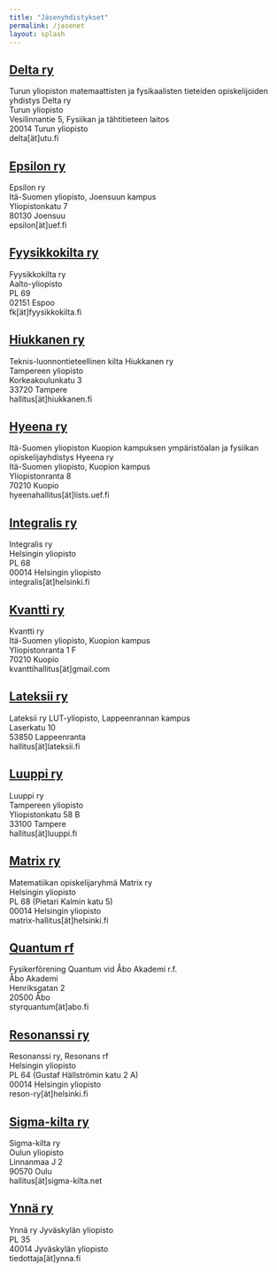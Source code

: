 ```yaml
---
title: "Jäsenyhdistykset"
permalink: /jasenet
layout: splash
---
```

## [Delta ry](https://delta.utu.fi)
Turun yliopiston matemaattisten ja fysikaalisten tieteiden opiskelijoiden yhdistys Delta ry  
Turun yliopisto  
Vesilinnantie 5, Fysiikan ja tähtitieteen laitos  
20014 Turun yliopisto  
delta[ät]utu.fi

## [Epsilon ry](https://epsilon.sool.fi)
Epsilon ry  
Itä-Suomen yliopisto, Joensuun kampus  
Yliopistonkatu 7  
80130 Joensuu  
epsilon[ät]uef.fi

## [Fyysikkokilta ry](https://www.fyysikkokilta.fi)
Fyysikkokilta ry    
Aalto-yliopisto  
PL 69  
02151 Espoo  
fk[ät]fyysikkokilta.fi

## [Hiukkanen ry](https://www.hiukkanen.fi)
Teknis-luonnontieteellinen kilta Hiukkanen ry   
Tampereen yliopisto  
Korkeakoulunkatu 3  
33720 Tampere  
hallitus[ät]hiukkanen.fi

## [Hyeena ry](https://www.hyeena.net)
Itä-Suomen yliopiston Kuopion kampuksen ympäristöalan ja fysiikan opiskelijayhdistys Hyeena ry  
Itä-Suomen yliopisto, Kuopion kampus  
Yliopistonranta 8  
70210 Kuopio  
hyeenahallitus[ät]lists.uef.fi

## [Integralis ry](https://www.integralis.fi)
Integralis ry   
Helsingin yliopisto  
PL 68  
00014 Helsingin yliopisto  
integralis[ät]helsinki.fi

## [Kvantti ry](https://www.instagram.com/kvanttiry/)
Kvantti ry  
Itä-Suomen yliopisto, Kuopion kampus  
Yliopistonranta 1 F  
70210 Kuopio  
kvanttihallitus[ät]gmail.com

## [Lateksii ry](https://lateksii.fi)
Lateksii ry 
LUT-yliopisto, Lappeenrannan kampus  
Laserkatu 10  
53850 Lappeenranta  
hallitus[ät]lateksii.fi

## [Luuppi ry](https://www.luuppi.fi)
Luuppi ry   
Tampereen yliopisto  
Yliopistonkatu 58 B  
33100 Tampere  
hallitus[ät]luuppi.fi

## [Matrix ry](https://www.matrix-ry.fi/en)
Matematiikan opiskelijaryhmä Matrix ry  
Helsingin yliopisto  
PL 68 (Pietari Kalmin katu 5)  
00014 Helsingin yliopisto  
matrix-hallitus[ät]helsinki.fi  

## [Quantum rf](http://web.abo.fi/karen/special/squantum/)
Fysikerförening Quantum vid Åbo Akademi r.f.    
Åbo Akademi  
Henriksgatan 2  
20500 Åbo  
styrquantum[ät]abo.fi

## [Resonanssi ry](https://blogs.helsinki.fi/resonanssi/)
Resonanssi ry, Resonans rf  
Helsingin yliopisto  
PL 64 (Gustaf Hällströmin katu 2 A)  
00014 Helsingin yliopisto  
reson-ry[ät]helsinki.fi

## [Sigma-kilta ry](https://www.sigma-kilta.net)
Sigma-kilta ry  
Oulun yliopisto  
Linnanmaa J 2  
90570 Oulu  
hallitus[ät]sigma-kilta.net

## [Ynnä ry](https://ynna.fi)
Ynnä ry 
Jyväskylän yliopisto  
PL 35  
40014 Jyväskylän yliopisto  
tiedottaja[ät]ynna.fi
